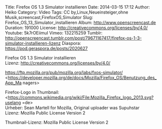 Title: Firefox OS 1.3 Simulator installieren
Date: 2014-03-15 17:12
Author: Heiko
Category: Video
Tags: CC by,Linux,Neueinsteiger,ohne Musik,screencast,FirefoxOS,Simulator
Slug: Firefox_OS_13_Simulator_installieren
Album: http://www.openscreencast.de
Duration: 191000
License: http://creativecommons.org/licenses/by/4.0/
Youtube: 5k7rOEiimuI
Vimeo: 132215259
Tumblr: http://openscreencast.tumblr.com/post/79671167417/firefox-os-1-3-simulator-installieren-lizenz
Diaspora: https://pod.geraspora.de/posts/2020627

Firefox OS 1.3 Simulator installieren  
Lizenz: <http://creativecommons.org/licenses/by/4.0/>  
  
<https://ftp.mozilla.org/pub/mozilla.org/labs/fxos-simulator/>  
<https://developer.mozilla.org/de/docs/Mozilla/Firefox_OS/Benutzung_des_App_Ma
nagers>  
  
Firefox-Logo in Thumbnail:  
<https://commons.wikimedia.org/wiki/File:Mozilla_Firefox_logo_2013.svg?uselang
=de>  
Urheber: Sean Martell for Mozilla, Original uploader was Supuhstar  
Lizenz: Mozilla Public License Version 2  
  
Thumbnail-Lizenz: Mozilla Public License Version 2

